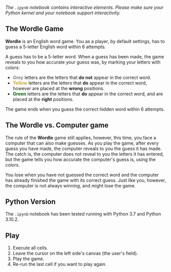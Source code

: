 *The `.ipynb` notebook contains interactive elements. Please make sure your Python kernel and your notebook support interactivity.*

## The Wordle Game

**Wordle** is an English word game. You as a player, by default settings, has to guess a 5-letter English word within 6 attempts.

A guess has to be a 5-letter word. When a guess has been made, the game reveals to you how accurate your guess was, by marking your letters with colors:

- <span style="color: grey;">**Grey**</span> letters are the letters that **do not** appear in the correct word.
- <span style="color: goldenrod;">**Yellow**</span> letters are the letters that **do** appear in the correct word, however are placed at the **wrong** positions.
- <span style="color: darkgreen;">**Green**</span> letters are the letters that **do** appear in the correct word, and are placed at the **right** positions.

The game ends when you guess the correct hidden word within 6 attempts.

## The Wordle vs. Computer game

The rule of the **Wordle** game still applies, however, this time, you face a computer that can also make guesses. As you play the game, after every guess you have made, the computer reveals to you the guess it has made. The catch is, the computer does not reveal to you the letters it has entered, but the game tells you how accurate the computer's guess is, using the colors.

You lose when you have not guessed the correct word and the computer has already finished the game with its correct guess. Just like you, however, the computer is not always winning, and might lose the game.

## Python Version

The `.ipynb` notebook has been tested running with Python 3.7 and Python 3.10.2.

## Play

1. Execute all cells.
2. Leave the cursor on the left side's canvas (the user's field).
3. Play the game.
4. Re-run the last cell if you want to play again.
